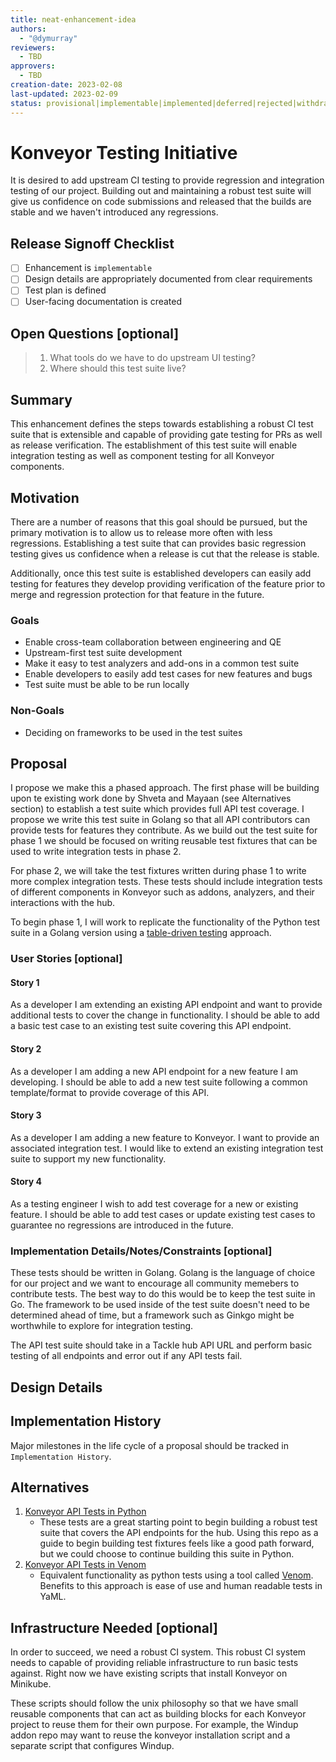 ```yaml
---
title: neat-enhancement-idea
authors:
  - "@dymurray"
reviewers:
  - TBD
approvers:
  - TBD
creation-date: 2023-02-08
last-updated: 2023-02-09
status: provisional|implementable|implemented|deferred|rejected|withdrawn|replaced
---
```


# Konveyor Testing Initiative

It is desired to add upstream CI testing to provide regression and integration
testing of our project. Building out and maintaining a robust test suite will
give us confidence on code submissions and released that the builds are stable
and we haven't introduced any regressions.


## Release Signoff Checklist

- [ ] Enhancement is `implementable`
- [ ] Design details are appropriately documented from clear requirements
- [ ] Test plan is defined
- [ ] User-facing documentation is created

## Open Questions [optional]

 > 1. What tools do we have to do upstream UI testing?
 > 2. Where should this test suite live?

## Summary

This enhancement defines the steps towards establishing a robust CI test suite
that is extensible and capable of providing gate testing for PRs as well as
release verification. The establishment of this test suite will enable
integration testing as well as component testing for all Konveyor components.

## Motivation

There are a number of reasons that this goal should be pursued, but the primary
motivation is to allow us to release more often with less regressions.
Establishing a test suite that can provides basic regression testing gives us
confidence when a release is cut that the release is stable.

Additionally, once this test suite is established developers can easily add
testing for features they develop providing verification of the feature prior
to merge and regression protection for that feature in the future.

### Goals

* Enable cross-team collaboration between engineering and QE
* Upstream-first test suite development
* Make it easy to test analyzers and add-ons in a common test suite
* Enable developers to easily add test cases for new features and bugs
* Test suite must be able to be run locally

### Non-Goals

* Deciding on frameworks to be used in the test suites

## Proposal

I propose we make this a phased approach. The first phase will be building upon
te existing work done by Shveta and Mayaan (see Alternatives section) to
establish a test suite which provides full API test coverage. I propose we
write this test suite in Golang so that all API contributors can provide tests
for features they contribute. As we build out the test suite for phase 1 we
should be focused on writing reusable test fixtures that can be used to write
integration tests in phase 2.

For phase 2, we will take the test fixtures written during phase 1 to write
more complex integration tests. These tests should include integration tests of
different components in Konveyor such as addons, analyzers, and their
interactions with the hub.

To begin phase 1, I will work to replicate the functionality of the Python test
suite in a Golang version using a [table-driven
testing](https://dave.cheney.net/2019/05/07/prefer-table-driven-tests)
approach. 

### User Stories [optional]

#### Story 1

As a developer I am extending an existing API endpoint and want to provide
additional tests to cover the change in functionality. I should be able to add
a basic test case to an existing test suite covering this API endpoint.

#### Story 2

As a developer I am adding a new API endpoint for a new feature I am
developing. I should be able to add a new test suite following a common
template/format to provide coverage of this API.

#### Story 3

As a developer I am adding a new feature to Konveyor. I want to provide an
associated integration test. I would like to extend an existing integration
test suite to support my new functionality.

#### Story 4

As a testing engineer I wish to add test coverage for a new or existing
feature. I should be able to add test cases or update existing test cases to
guarantee no regressions are introduced in the future.

### Implementation Details/Notes/Constraints [optional]

These tests should be written in Golang. Golang is the language of choice for
our project and we want to encourage all community memebers to contribute
tests. The best way to do this would be to keep the test suite in Go. The
framework to be used inside of the test suite doesn't need to be determined
ahead of time, but a framework such as Ginkgo might be worthwhile to explore
for integration testing.

The API test suite should take in a Tackle hub API URL and perform basic
testing of all endpoints and error out if any API tests fail.


## Design Details

## Implementation History

Major milestones in the life cycle of a proposal should be tracked in `Implementation
History`.


## Alternatives

1. [Konveyor API Tests in Python](https://github.com/konveyor/tackle-api-tests)
    * These tests are a great starting point to begin building a robust test suite that covers the API endpoints for the hub. Using this repo as a guide to begin building test fixtures feels like a good path forward, but we could choose to continue building this suite in Python.
2. [Konveyor API Tests in Venom](https://github.com/aufi/konveyor-ci-playground)
    * Equivalent functionality as python tests using a tool called [Venom](https://github.com/ovh/venom). Benefits to this approach is ease of use and human readable tests in YaML.

## Infrastructure Needed [optional]

In order to succeed, we need a robust CI system. This robust CI system needs to
capable of providing reliable infrastructure to run basic tests against. Right
now we have existing scripts that install Konveyor on Minikube.

These scripts should follow the unix philosophy so that we have small reusable
components that can act as building blocks for each Konveyor project to reuse
them for their own purpose. For example, the Windup addon repo may want to
reuse the konveyor installation script and a separate script that configures
Windup.
